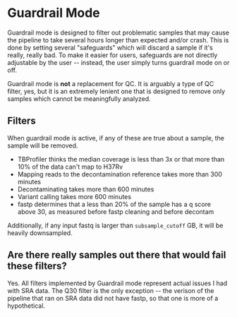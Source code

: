 # Guardrail Mode
Guardrail mode is designed to filter out problematic samples that may cause the pipeline to take several hours longer than expected and/or crash. This is done by setting several "safeguards" which will discard a sample if it's really, really bad. To make it easier for users, safeguards are not directly adjustable by the user -- instead, the user simply turns guardrail mode on or off.

Guardrail mode is **not** a replacement for QC. It is arguably a type of QC filter, yes, but it is an extremely lenient one that is designed to remove only samples which cannot be meaningfully analyzed.


## Filters
When guardrail mode is active, if any of these are true about a sample, the sample will be removed.
* TBProfiler thinks the median coverage is less than 3x or that more than 10% of the data can't map to H37Rv
* Mapping reads to the decontamination reference takes more than 300 minutes
* Decontaminating takes more than 600 minutes
* Variant calling takes more 600 minutes
* fastp determines that a less than 20% of the sample has a q score above 30, as measured before fastp cleaning and before decontam

Additionally, if any input fastq is larger than `subsample_cutoff` GB, it will be heavily downsampled.


## Are there really samples out there that would fail these filters?
Yes. All filters implemented by Guardrail mode represent actual issues I had with SRA data. The Q30 filter is the only exception -- the verison of the pipeline that ran on SRA data did not have fastp, so that one is more of a hypothetical.